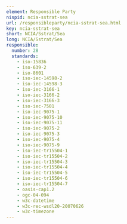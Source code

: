 ```yaml
---
element: Responsible Party
nispid: ncia-sstrat-sea
url: /responsibleparty/ncia-sstrat-sea.html
key: ncia-sstrat-sea
short: NCIA/Sstrat/Sea
long: NCIA/Sstrat/Sea
responsible:
  number: 28
  standards:
    - iso-15836
    - iso-639-2
    - iso-8601
    - iso-iec-14598-2
    - iso-iec-14598-3
    - iso-iec-3166-1
    - iso-iec-3166-2
    - iso-iec-3166-3
    - iso-iec-7501
    - iso-iec-9075-1
    - iso-iec-9075-10
    - iso-iec-9075-11
    - iso-iec-9075-2
    - iso-iec-9075-3
    - iso-iec-9075-4
    - iso-iec-9075-9
    - iso-iec-tr15504-1
    - iso-iec-tr15504-2
    - iso-iec-tr15504-3
    - iso-iec-tr15504-4
    - iso-iec-tr15504-5
    - iso-iec-tr15504-6
    - iso-iec-tr15504-7
    - oasis-cap1.2
    - ogc-04-094
    - w3c-datetime
    - w3c-rec-wsdl20-20070626
    - w3c-timezone
---
```

